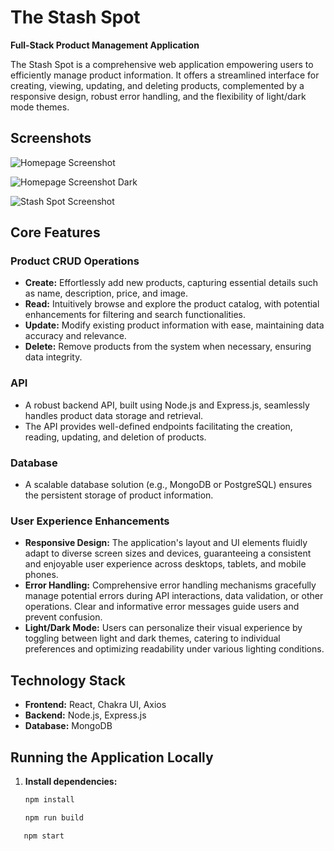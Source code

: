 # The Stash Spot

**Full-Stack Product Management Application**

The Stash Spot is a comprehensive web application empowering users to efficiently manage product information. It offers a streamlined interface for creating, viewing, updating, and deleting products, complemented by a responsive design, robust error handling, and the flexibility of light/dark mode themes.

## Screenshots

![Homepage Screenshot](screenshots/screenshot-2.png)

![Homepage Screenshot Dark](screenshots/screenshot-1.png)

![Stash Spot Screenshot ](screenshots/screenshot-3.png)

## Core Features

### Product CRUD Operations

- **Create:** Effortlessly add new products, capturing essential details such as name, description, price, and image.
- **Read:** Intuitively browse and explore the product catalog, with potential enhancements for filtering and search functionalities.
- **Update:** Modify existing product information with ease, maintaining data accuracy and relevance.
- **Delete:** Remove products from the system when necessary, ensuring data integrity.

### API

- A robust backend API, built using Node.js and Express.js, seamlessly handles product data storage and retrieval.
- The API provides well-defined endpoints facilitating the creation, reading, updating, and deletion of products.

### Database

- A scalable database solution (e.g., MongoDB or PostgreSQL) ensures the persistent storage of product information.

### User Experience Enhancements

- **Responsive Design:** The application's layout and UI elements fluidly adapt to diverse screen sizes and devices, guaranteeing a consistent and enjoyable user experience across desktops, tablets, and mobile phones.
- **Error Handling:** Comprehensive error handling mechanisms gracefully manage potential errors during API interactions, data validation, or other operations. Clear and informative error messages guide users and prevent confusion.
- **Light/Dark Mode:** Users can personalize their visual experience by toggling between light and dark themes, catering to individual preferences and optimizing readability under various lighting conditions.

## Technology Stack

- **Frontend:** React, Chakra UI, Axios
- **Backend:** Node.js, Express.js
- **Database:** MongoDB

## Running the Application Locally

1. **Install dependencies:**
   ```bash
   npm install
   ```
   ```bash
   npm run build
   ```

```bash
   npm start
```
